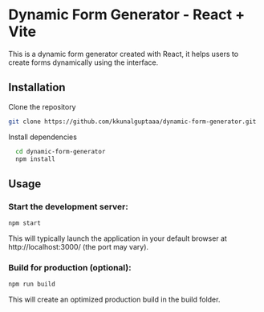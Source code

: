 # Dynamic Form Generator - React + Vite

This is a dynamic form generator created with React, it helps users to create forms dynamically using the interface.


## Installation

Clone the repository
```bash
git clone https://github.com/kkunalguptaaa/dynamic-form-generator.git
```

Install dependencies
```bash
  cd dynamic-form-generator
  npm install
```
    
## Usage

### Start the development server:

```bash
npm start
```

This will typically launch the application in your default browser at http://localhost:3000/ (the port may vary).


### Build for production (optional):
```bash
npm run build
```

This will create an optimized production build in the build folder.